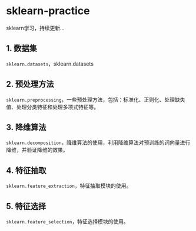 # sklearn-practice
sklearn学习，持续更新...

## 1. 数据集
`sklearn.datasets`，sklearn.datasets

## 2. 预处理方法
`sklearn.preprocessing`，一些预处理方法，包括：标准化、正则化、处理缺失值、处理分类特征和处理多项式特征等。

## 3. 降维算法
`sklearn.decomposition`，降维算法的使用，利用降维算法对预训练的词向量进行降维，并验证降维的效果。

## 4. 特征抽取
`sklearn.feature_extraction`，特征抽取模块的使用。

## 5. 特征选择
`sklearn.feature_selection`，特征选择模块的使用。
